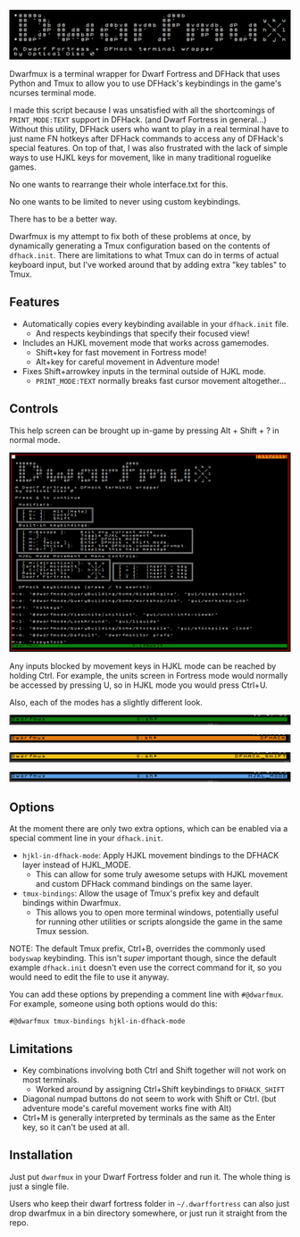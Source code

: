 
![Dwarfmux](/pics/logo.png?raw=true "Dwarfmux")

Dwarfmux is a terminal wrapper for Dwarf Fortress and DFHack that uses Python and Tmux to allow you to use DFHack's keybindings in the game's ncurses terminal mode.

I made this script because I was unsatisfied with all the shortcomings of `PRINT_MODE:TEXT` support in DFHack. (and Dwarf Fortress in general...) 
Without this utility, DFHack users who want to play in a real terminal have to just name FN hotkeys after DFHack commands to access any of DFHack's special features. 
On top of that, I was also frustrated with the lack of simple ways to use HJKL keys for movement, like in many traditional roguelike games.

No one wants to rearrange their whole interface.txt for this.

No one wants to be limited to never using custom keybindings.

There has to be a better way.

Dwarfmux is my attempt to fix both of these problems at once, by dynamically generating a Tmux configuration based on the contents of `dfhack.init`. 
There are limitations to what Tmux can do in terms of actual keyboard input, but I've worked around that by adding extra "key tables" to Tmux.

## Features

- Automatically copies every keybinding available in your `dfhack.init` file.
    * And respects keybindings that specify their focused view!
- Includes an HJKL movement mode that works across gamemodes.
    * Shift+key for fast movement in Fortress mode!
    * Alt+key for careful movement in Adventure mode!
- Fixes Shift+arrowkey inputs in the terminal outside of HJKL mode. 
    * `PRINT_MODE:TEXT` normally breaks fast cursor movement altogether...

## Controls

This help screen can be brought up in-game by pressing Alt + Shift + ? in normal mode.

![Help Screen](/pics/help_screen.png?raw=true)

Any inputs blocked by movement keys in HJKL mode can be reached by holding Ctrl.
For example, the units screen in Fortress mode would normally be accessed by pressing U, so in HJKL mode you would press Ctrl+U.

Also, each of the modes has a slightly different look.

![Normal Mode](/pics/normal_mode.png?raw=true)

![DFHACK Mode](/pics/dfhack_mode.png?raw=true)

![DFHACK+SHIFT Mode](/pics/dfhack_shift_mode.png?raw=true)

![HJKL Mode](/pics/hjkl_mode.png?raw=true)

## Options

At the moment there are only two extra options, which can be enabled via a special comment line in your `dfhack.init`.

- `hjkl-in-dfhack-mode`: Apply HJKL movement bindings to the DFHACK layer instead of HJKL_MODE.
    * This can allow for some truly awesome setups with HJKL movement and custom DFHack command bindings on the same layer.
- `tmux-bindings`: Allow the usage of Tmux's prefix key and default bindings within Dwarfmux.
    * This allows you to open more terminal windows, potentially useful for running other utilities or scripts alongside the game in the same Tmux session.

NOTE: The default Tmux prefix, Ctrl+B, overrides the commonly used `bodyswap` keybinding. This isn't _super_ important though, since the default example `dfhack.init` doesn't even use the correct command for it, so you would need to edit the file to use it anyway.

You can add these options by prepending a comment line with `#@dwarfmux`. For example, someone using both options would do this:
```
#@dwarfmux tmux-bindings hjkl-in-dfhack-mode
```

## Limitations

- Key combinations involving both Ctrl and Shift together will not work on most terminals.
    * Worked around by assigning Ctrl+Shift keybindings to `DFHACK_SHIFT`
- Diagonal numpad buttons do not seem to work with Shift or Ctrl. (but adventure mode's careful movement works fine with Alt)
- Ctrl+M is generally interpreted by terminals as the same as the Enter key, so it can't be used at all. 

## Installation

Just put `dwarfmux` in your Dwarf Fortress folder and run it.
The whole thing is just a single file.

Users who keep their dwarf fortress folder in `~/.dwarffortress` can also just drop dwarfmux in a bin directory somewhere, or just run it straight from the repo.

